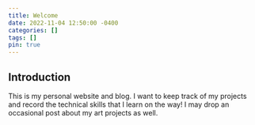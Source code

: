 ```yaml
---
title: Welcome
date: 2022-11-04 12:50:00 -0400
categories: []
tags: []
pin: true
---
```


## Introduction

This is my personal website and blog. I want to keep track of my projects and record the technical skills that I learn on the way! I may drop an occasional post about my art projects as well.